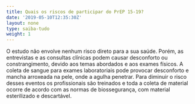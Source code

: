 ```yaml
---
title: Quais os riscos de participar do PrEP 15-19?
date: '2019-05-10T12:35:30Z'
layout: none
type: saiba-tudo
weight: 1
---
```

O estudo não envolve nenhum risco direto para a sua saúde. Porém, as entrevistas e as consultas clínicas podem causar desconforto ou constrangimento, devido aos temas abordados e aos exames físicos. A coleta de sangue para exames laboratoriais pode provocar desconforto e mancha arroxeada na pele, onde a agulha penetrar. Para diminuir o risco desses eventos os profissionais são treinados e toda a coleta de material ocorre de acordo com as normas de biossegurança, com material esterilizado e descartável.
